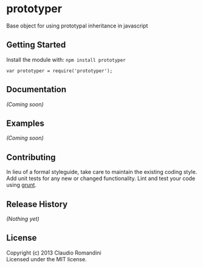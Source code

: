 prototyper
==========

Base object for using prototypal inheritance in javascript

## Getting Started

Install the module with: `npm install prototyper`

	var prototyper = require('prototyper');

## Documentation
_(Coming soon)_

## Examples
_(Coming soon)_

## Contributing
In lieu of a formal styleguide, take care to maintain the existing coding style. Add unit tests for any new or changed functionality. Lint and test your code using [grunt](http://gruntjs.com/).

## Release History
_(Nothing yet)_

## License
Copyright (c) 2013 Claudio Romandini  
Licensed under the MIT license.
